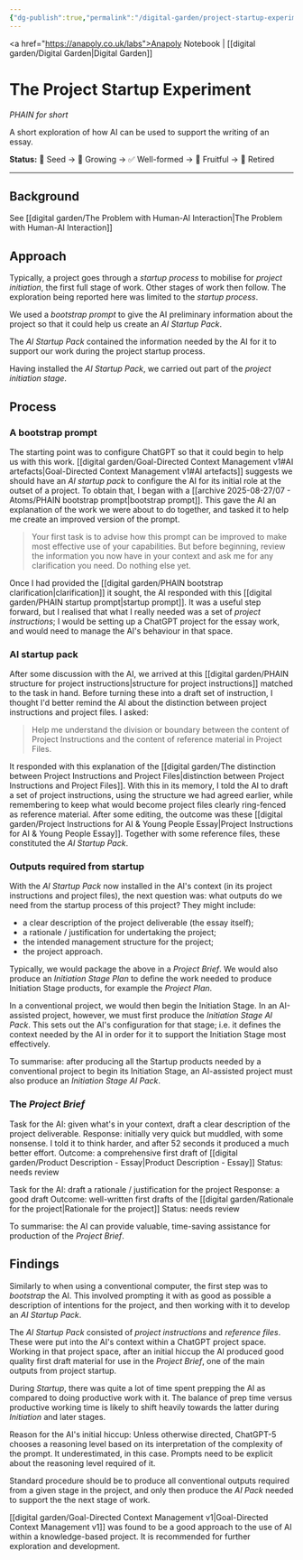 ```yaml
---
{"dg-publish":true,"permalink":"/digital-garden/project-startup-experiment/","created":"2025-08-26T12:45:55.513+01:00","updated":"2025-08-26T14:46:26.622+01:00"}
---
```


<a href="https://anapoly.co.uk/labs">Anapoly Notebook</a> | [[digital garden/Digital Garden\|Digital Garden]] 

# The Project Startup Experiment
*PHAIN for short* 

A short exploration of how AI can be used to support the writing of an essay.

**Status:** 🔸 Seed → 🔸 Growing → ✅ Well-formed → 🔸 Fruitful → 🔸 Retired

---

## Background

See [[digital garden/The Problem with Human-AI Interaction\|The Problem with Human-AI Interaction]]

## Approach

Typically, a project goes through a *startup process* to mobilise for *project initiation*, the first full stage of work. Other stages of work then follow. The exploration being reported here was limited to the *startup process*. 

We used a *bootstrap prompt* to give the AI preliminary information about the project so that it could help us create an *AI Startup Pack*. 

The *AI Startup Pack* contained the information needed by the AI for it to support our work during the project startup process. 

Having installed the *AI Startup Pack*, we carried out part of the *project initiation stage*.

## Process

### A bootstrap prompt

The starting point was to configure ChatGPT so that it could begin to help us with this work. [[digital garden/Goal-Directed Context Management v1#AI artefacts\|Goal-Directed Context Management v1#AI artefacts]] suggests we should have an *AI startup pack* to configure the AI for its initial role at the outset of a project. To obtain that, I began with a [[archive 2025-08-27/07 - Atoms/PHAIN bootstrap prompt\|bootstrap prompt]]. This gave the AI an explanation of the work we were about to do together, and tasked it to help me create an improved version of the prompt. 

> Your first task is to advise how this prompt can be improved to make most effective use of your capabilities. But before beginning, review the information you now have in your context and ask me for any clarification you need. Do nothing else yet.

Once I had provided the [[digital garden/PHAIN bootstrap clarification\|clarification]] it sought, the AI responded with this [[digital garden/PHAIN startup prompt\|startup prompt]]. It was a useful step forward, but I realised that what I really needed was a set of *project instructions*; I would be setting up a ChatGPT project for the essay work, and would need to manage the AI's behaviour in that space.  

### AI startup pack

After some discussion with the AI, we arrived at this [[digital garden/PHAIN structure for project instructions\|structure for project instructions]] matched to the task in hand.  Before turning these into a draft set of instruction, I thought I'd better remind the AI about the distinction between project instructions and project files. I asked: 

>Help me understand the division or boundary between the content of Project Instructions and the content of reference material in Project Files.

It responded with this explanation of the [[digital garden/The distinction between Project Instructions and Project Files\|distinction between Project Instructions and Project Files]]. With this in its memory, I told the AI to draft a set of project instructions, using the structure we had agreed earlier, while remembering to keep what would become project files clearly ring-fenced as reference material. After some editing, the outcome was these [[digital garden/Project Instructions for AI & Young People Essay\|Project Instructions for AI & Young People Essay]]. Together with some reference files, these constituted the *AI Startup Pack*. 

### Outputs required from startup 

With the *AI Startup Pack* now installed in the AI's context (in its project instructions and project files), the next question was: what outputs do we need from the startup process of this project? They might include:

- a clear description of the project deliverable (the essay itself);
- a rationale / justification for undertaking the project;
- the intended management structure for the project;
- the project approach.

Typically, we would package the above in a *Project Brief*. We would also produce an *Initiation Stage Plan* to define the work needed to produce Initiation Stage products, for example the *Project Plan*. 

In a conventional project, we would then begin the Initiation Stage. In an AI-assisted project, however, we must first produce the *Initiation Stage AI Pack*. This sets out the AI's configuration for that stage; i.e. it defines the context needed by the AI in order for it to support the Initiation Stage most effectively. 

To summarise: after producing all the Startup products needed by a conventional project to begin its Initiation Stage, an AI-assisted project must also produce an *Initiation Stage AI Pack*. 

### The *Project Brief*  

Task for the AI:  given what's in your context, draft a clear description of the project deliverable.
Response: initially very quick but muddled, with some nonsense. I told it to think harder, and after 52 seconds it produced a much better effort.
Outcome: a comprehensive first draft of [[digital garden/Product Description - Essay\|Product Description - Essay]] 
Status: needs review

Task for the AI: draft a rationale / justification for the project
Response: a good draft
Outcome: well-written first drafts of the [[digital garden/Rationale for the project\|Rationale for the project]] 
Status: needs review

To summarise: the AI can provide valuable, time-saving assistance for production of the *Project Brief*. 

## Findings

Similarly to when using a conventional computer, the first step was to *bootstrap* the AI. This involved prompting it with as good as possible a description of intentions for the project, and then working with it to develop an *AI Startup Pack*. 

The *AI Startup Pack* consisted of *project instructions* and *reference files*. These were put into the AI's context within a ChatGPT project space. Working in that project space, after an initial hiccup the AI produced good quality first draft material for use in the *Project Brief*, one of the main outputs from project startup.

During *Startup*, there was quite a lot of time spent prepping the AI as compared to doing productive work with it. The balance of prep time versus productive working time is likely to shift heavily towards the latter during *Initiation* and later stages.

Reason for the AI's initial hiccup: Unless otherwise directed, ChatGPT-5 chooses a reasoning level based on its interpretation of the complexity of the prompt. It underestimated, in this case. Prompts need to be explicit about the reasoning level required of it. 

Standard procedure should be to produce all conventional outputs required from a given stage in the project, and only then produce the *AI Pack* needed to support the the next stage of work. 

[[digital garden/Goal-Directed Context Management v1\|Goal-Directed Context Management v1]] was found to be a good approach to the use of AI within a knowledge-based project. It is recommended for further exploration and development.